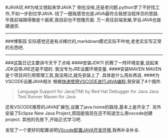 #JAVA坑
##为啥又想起来学JAVA了
倒也没啥,还是老问题.python学了不好找工作,不如一步到位学JAVA.
绕了一圈我感觉也是JAVA最符合我想当程序员的思路.
毕竟前端搞得像是个画家,我目前也不想撸页面. 
万一真往前端发展,学会JAVA也是硬通货.
************
###博客园
实际感觉还是有点稀烂的,markdown模式实际不咋地,老老实实写正常的东西吧.
*********
###这篇日记主要讲今天干了点啥
####安装JDK11
折腾了一阵环境变量,说起来JDK自带JRE还是不错的. 我没专为JRE设置环境变量.
####安装MAVEN 
MAVEN是个项目间引用管理工具,我没用过,就先安装上了.
具体是什么用处再说.
####为VSCODE设置JAVA相关
根据[快速使用VSCODE进行JAVA编程](https://zhuanlan.zhihu.com/p/35176928),我安装了4个插件.
>Language Support for Java(TM) by Red Hat
Debugger for Java
Java Test Runner
Maven for Java

还有VSCODE推荐的JAVA扩展包,设置了java.home的路径,基本上是齐全了.
另外安装了Eclipse New Java Project,原因是我现在还不知道怎么用vscode创建project.
其他的先放下,开始正式学习吧.

发现了一个更好的配置说明[VScode配置JAVA开发环境](https://www.cnblogs.com/Naylor/p/10202393.html),我再补全补全.